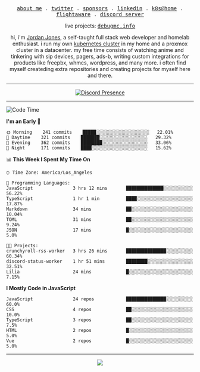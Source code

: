 <p align="center">
  <samp>
    <a href="https://jordanjones.org/">about me</a> .
    <a href="https://twitter.com/kashalls">twitter</a> .
    <a href="https://github.com/sponsors/kashalls">sponsors</a> .
    <a href="https://linkedin.com/in/jordpjones">linkedin</a> .
    <a href="https://github.com/kashalls/home-cluster">k8s@home</a> .
    <a href="https://flightaware.com/adsb/stats/user/kashalls">flightaware</a> .
    <a href="https://discord.gg/ctgrp8k">discord server</a>
  </samp>
</p>

<p align="center">
  live projects: 
  <samp>
    <a href="https://debugmc.info">debugmc.info</a>
  </samp>
</p>

<p align="center">hi, i'm <a href="https://jordanjones.org/">Jordan Jones</a>, a self-taught full stack web developer and homelab enthusiast. i run my own <a href="https://github.com/kashalls/home-cluster">kubernetes cluster</a> in my home and a proxmox cluster in a datacenter. my free time consists of watching anime and tinkering with sip devices, pagers, ads-b, writing custom integrations for products like freepbx, whmcs, wordpress, and many more. i often find myself createding extra repositories and creating projects for myself here and there. </p>

---
<div align="center">

[![Discord Presence](https://lanyard.cnrad.dev/api/201077739589992448)](https://discord.com/users/201077739589992448)

</div>

---

<!--START_SECTION:waka-->
![Code Time](http://img.shields.io/badge/Code%20Time-1%2C200%20hrs%2020%20mins-blue)

**I'm an Early 🐤** 

```text
🌞 Morning    241 commits    █████░░░░░░░░░░░░░░░░░░░░   22.01% 
🌆 Daytime    321 commits    ███████░░░░░░░░░░░░░░░░░░   29.32% 
🌃 Evening    362 commits    ████████░░░░░░░░░░░░░░░░░   33.06% 
🌙 Night      171 commits    ████░░░░░░░░░░░░░░░░░░░░░   15.62%

```


📊 **This Week I Spent My Time On** 

```text
⌚︎ Time Zone: America/Los_Angeles

💬 Programming Languages: 
JavaScript               3 hrs 12 mins       ██████████████░░░░░░░░░░░   56.22% 
TypeScript               1 hr 1 min          ████░░░░░░░░░░░░░░░░░░░░░   17.87% 
Markdown                 34 mins             ██░░░░░░░░░░░░░░░░░░░░░░░   10.04% 
TOML                     31 mins             ██░░░░░░░░░░░░░░░░░░░░░░░   9.24% 
JSON                     17 mins             █░░░░░░░░░░░░░░░░░░░░░░░░   5.0%

🐱‍💻 Projects: 
crunchyroll-rss-worker   3 hrs 26 mins       ███████████████░░░░░░░░░░   60.34% 
discord-status-worker    1 hr 51 mins        ████████░░░░░░░░░░░░░░░░░   32.51% 
Lilia                    24 mins             █░░░░░░░░░░░░░░░░░░░░░░░░   7.15%

```

**I Mostly Code in JavaScript** 

```text
JavaScript               24 repos            ███████████████░░░░░░░░░░   60.0% 
CSS                      4 repos             ██░░░░░░░░░░░░░░░░░░░░░░░   10.0% 
TypeScript               3 repos             ██░░░░░░░░░░░░░░░░░░░░░░░   7.5% 
HTML                     2 repos             █░░░░░░░░░░░░░░░░░░░░░░░░   5.0% 
Vue                      2 repos             █░░░░░░░░░░░░░░░░░░░░░░░░   5.0%

```



<!--END_SECTION:waka-->

---

<p align="center">
  <a href="https://github.com/sponsors/kashalls">
    <img src='https://cdn.jsdelivr.net/gh/kashalls/kashalls/sponsors/sponsors.svg'/>
  </a>
</p>
